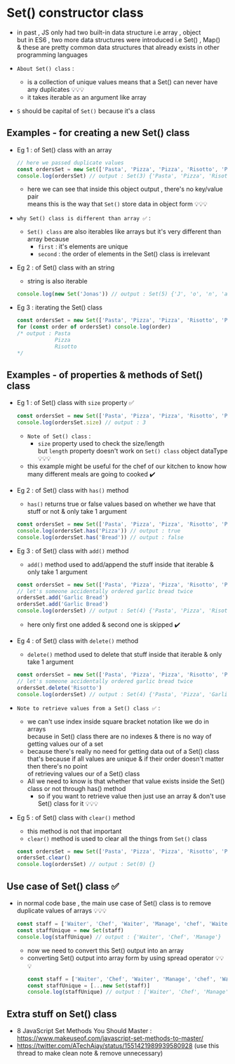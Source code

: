 # Set() constructor class 

- in past , JS only had two built-in data structure i.e array , object <br>
    but in ES6 , two more data structures were introduced i.e Set() , Map() <br>
    & these are pretty common data structures that already exists in other programming languages

- `About Set() class` : 
    - is a collection of unique values means that a Set() can never have any duplicates 💡💡💡
    - it takes iterable as an argument like array
    
- `S` should be capital of `Set()` because it's a class 

## Examples - for creating a new Set() class

- Eg 1 : of Set() class with an array 
    ```js
    // here we passed duplicate values
    const ordersSet = new Set(['Pasta', 'Pizza', 'Pizza', 'Risotto', 'Pasta', 'Pizza'])
    console.log(ordersSet) // output : Set(3) {'Pasta', 'Pizza', 'Risotto'}
    ```
    - here we can see that inside this object output , there's no key/value pair <br>
        means this is the way that `Set()` store data in object form 💡💡💡

- `why Set() class is different than array ✅` : 
    - `Set() class` are also iterables like arrays but it's very different than array because 
        - `first` : it's elements are unique
        - `second` : the order of elements in the Set() class is irrelevant

- Eg 2 : of Set() class with an string 
    - string is also iterable
    ```js
    console.log(new Set('Jonas')) // output : Set(5) {'J', 'o', 'n', 'a', 's'}
    ```

- Eg 3 : iterating the Set() class 
    ```js
    const ordersSet = new Set(['Pasta', 'Pizza', 'Pizza', 'Risotto', 'Pasta', 'Pizza'])
    for (const order of ordersSet) console.log(order)
    /* output : Pasta
                Pizza
                Risotto
    */
    ```

## Examples - of properties & methods of Set() class

- Eg 1 : of Set() class with `size` property ✅ 
    ```js
    const ordersSet = new Set(['Pasta', 'Pizza', 'Pizza', 'Risotto', 'Pasta', 'Pizza'])
    console.log(ordersSet.size) // output : 3
    ```
    - `Note of Set() class` : 
        - `size` property used to check the size/length <br>
            but `length` property doesn't work on `Set() class` object dataType 💡💡💡
    - this example might be useful for the chef of our kitchen to know how many different meals are going to cooked ✔️

- Eg 2 : of Set() class with `has()` method
    - `has()` returns true or false values based on whether we have that stuff or not & only take 1 argument 
    ```js
    const ordersSet = new Set(['Pasta', 'Pizza', 'Pizza', 'Risotto', 'Pasta', 'Pizza'])
    console.log(ordersSet.has('Pizza')) // output : true
    console.log(ordersSet.has('Bread')) // output : false
    ```

- Eg 3 : of Set() class with `add()` method
    - `add()` method used to add/append the stuff inside that iterable & only take 1 argument 
    ```js
    const ordersSet = new Set(['Pasta', 'Pizza', 'Pizza', 'Risotto', 'Pasta', 'Pizza'])
    // let's someone accidentally ordered garlic bread twice  
    ordersSet.add('Garlic Bread')
    ordersSet.add('Garlic Bread')
    console.log(ordersSet) // output : Set(4) {'Pasta', 'Pizza', 'Risotto', 'Garlic Bread'}
    ```
    - here only first one added & second one is skipped ✔️

- Eg 4 : of Set() class with `delete()` method
    - `delete()` method used to delete that stuff inside that iterable & only take 1 argument 
    ```js
    const ordersSet = new Set(['Pasta', 'Pizza', 'Pizza', 'Risotto', 'Pasta', 'Pizza'])
    // let's someone accidentally ordered garlic bread twice  
    ordersSet.delete('Risotto')
    console.log(ordersSet) // output : Set(4) {'Pasta', 'Pizza', 'Garlic Bread'}
    ```

- `Note to retrieve values from a Set() class ✅` :
    - we can't use index inside square bracket notation like we do in arrays <br> 
        because in Set() class there are no indexes & there is no way of getting values our of a set 
    - because there's really no need for getting data out of a Set() class <br>
        that's because if all values are unique & if their order doesn't matter then there's no point <br>
        of retrieving values our of a Set() class 
    - All we need to know is that whether that value exists inside the Set() class or not through has() method 
        - so if you want to retrieve value then just use an array & don't use Set() class for it 💡💡💡

- Eg 5 : of Set() class with `clear()` method
    - this method is not that important 
    - `clear()` method is used to clear all the things from `Set()` class 
    ```js
    const ordersSet = new Set(['Pasta', 'Pizza', 'Pizza', 'Risotto', 'Pasta', 'Pizza'])
    ordersSet.clear()
    console.log(ordersSet) // output : Set(0) {}
    ```

## Use case of Set() class ✅

- in normal code base , the main use case of Set() class is to remove duplicate values of arrays 💡💡💡
    ```js
    const staff = ['Waiter', 'Chef', 'Waiter', 'Manage', 'chef', 'Waiter']
    const staffUnique = new Set(staff)
    console.log(staffUnique) // output : {'Waiter', 'Chef', 'Manage'}
    ```
    - now we need to convert this Set() output into an array
    - converting Set() output into array form by using spread operator 💡💡💡
        ```js
        const staff = ['Waiter', 'Chef', 'Waiter', 'Manage', 'chef', 'Waiter']
        const staffUnique = [...new Set(staff)]
        console.log(staffUnique) // output : ['Waiter', 'Chef', 'Manage']
        ```

## Extra stuff on Set() class 

- 8 JavaScript Set Methods You Should Master : https://www.makeuseof.com/javascript-set-methods-to-master/
- https://twitter.com/ATechAjay/status/1551421989939580928 (use this thread to make clean note & remove unnecessary)
